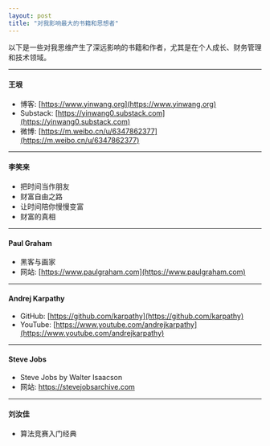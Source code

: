 ```yaml
---
layout: post  
title: "对我影响最大的书籍和思想者"
---
```


以下是一些对我思维产生了深远影响的书籍和作者，尤其是在个人成长、财务管理和技术领域。

---

#### 王垠

- 博客: [https://www.yinwang.org](https://www.yinwang.org)  
- Substack: [https://yinwang0.substack.com](https://yinwang0.substack.com)  
- 微博: [https://m.weibo.cn/u/6347862377](https://m.weibo.cn/u/6347862377)

---

#### 李笑来  

- 把时间当作朋友
- 财富自由之路
- 让时间陪你慢慢变富
- 财富的真相

---

#### Paul Graham

- 黑客与画家
- 网站: [https://www.paulgraham.com](https://www.paulgraham.com)

---

#### Andrej Karpathy

- GitHub: [https://github.com/karpathy](https://github.com/karpathy)  
- YouTube: [https://www.youtube.com/andrejkarpathy](https://www.youtube.com/andrejkarpathy)

--- 

#### Steve Jobs

- Steve Jobs by Walter Isaacson
- 网站: https://stevejobsarchive.com

---

#### 刘汝佳

- 算法竞赛入门经典



